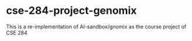 # cse-284-project-genomix
This is a re-implementation of AI-sandbox/gnomix as the course project of CSE 284
